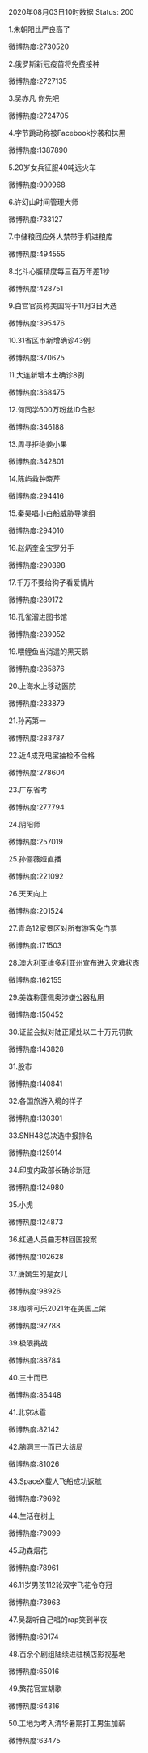 2020年08月03日10时数据
Status: 200

1.朱朝阳比严良高了

微博热度:2730520

2.俄罗斯新冠疫苗将免费接种

微博热度:2727135

3.吴亦凡 你先吧

微博热度:2724705

4.字节跳动称被Facebook抄袭和抹黑

微博热度:1387890

5.20岁女兵征服40吨远火车

微博热度:999968

6.许幻山时间管理大师

微博热度:733127

7.中储粮回应外人禁带手机进粮库

微博热度:494555

8.北斗心脏精度每三百万年差1秒

微博热度:428751

9.白宫官员称美国将于11月3日大选

微博热度:395476

10.31省区市新增确诊43例

微博热度:370625

11.大连新增本土确诊8例

微博热度:368475

12.何同学600万粉丝ID合影

微博热度:346188

13.周寻拒绝姜小果

微博热度:342801

14.陈屿救钟晓芹

微博热度:294416

15.秦昊唱小白船威胁导演组

微博热度:294010

16.赵炳奎金宝罗分手

微博热度:290898

17.千万不要给狗子看爱情片

微博热度:289172

18.孔雀溜进图书馆

微博热度:289052

19.喂鲤鱼当消遣的黑天鹅

微博热度:285876

20.上海水上移动医院

微博热度:283879

21.孙芮第一

微博热度:283787

22.近4成充电宝抽检不合格

微博热度:278604

23.广东省考

微博热度:277794

24.阴阳师

微博热度:257019

25.孙俪薇娅直播

微博热度:221092

26.天天向上

微博热度:201524

27.青岛12家景区对所有游客免门票

微博热度:171503

28.澳大利亚维多利亚州宣布进入灾难状态

微博热度:162155

29.美媒称蓬佩奥涉嫌公器私用

微博热度:150452

30.证监会拟对陆正耀处以二十万元罚款

微博热度:143828

31.股市

微博热度:140841

32.各国旅游入境的样子

微博热度:130301

33.SNH48总决选中报排名

微博热度:125914

34.印度内政部长确诊新冠

微博热度:124980

35.小虎

微博热度:124873

36.红通人员曲志林回国投案

微博热度:102628

37.唐嫣生的是女儿

微博热度:98926

38.咖啡可乐2021年在美国上架

微博热度:92788

39.极限挑战

微博热度:88784

40.三十而已

微博热度:86448

41.北京冰雹

微博热度:82142

42.脑洞三十而已大结局

微博热度:81026

43.SpaceX载人飞船成功返航

微博热度:79692

44.生活在树上

微博热度:79099

45.动森烟花

微博热度:78961

46.11岁男孩112轮双字飞花令夺冠

微博热度:73963

47.吴磊听自己唱的rap笑到半夜

微博热度:69174

48.百余个剧组陆续进驻横店影视基地

微博热度:65016

49.繁花官宣胡歌

微博热度:64316

50.工地为考入清华暑期打工男生加薪

微博热度:63475

